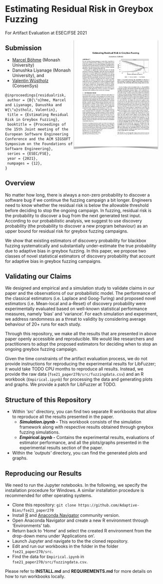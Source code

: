 # Estimating Residual Risk in Greybox Fuzzing
For Artifact Evaluation at ESEC/FSE 2021

<a href="https://github.com/Adaptive-Bias/fse21_paper270/raw/main/esecfse2021-paper270.pdf"><img src="https://github.com/Adaptive-Bias/fse21_paper270/raw/main/esecfse2021-paper270.png" align="right" width="280"></a>

## Submission
* [Marcel Böhme](https://mboehme.github.io/) (Monash University)
* Danushka Liyanage (Monash University), and
* [Valentin Wüstholz](http://www.wuestholz.com/) (ConsenSys)
```
@inproceedings{residualrisk,
 author = {B{\"o}hme, Marcel and Liyanage, Danushka and W{\"u}stholz, Valentin}, 
 title = {Estimating Residual Risk in Greybox Fuzzing},
 booktitle = {Proceedings of the 15th Joint meeting of the European Software Engineering Conference and the ACM SIGSOFT Symposium on the Foundations of Software Engineering},
 series = {ESEC/FSE},
 year = {2021},
 numpages = {12},
}
```

## Overview
No matter how long, there is always a non-zero probability to discover a software bug if we continue the fuzzing campaign a bit longer. Engineers need to know whether the residual risk is below the allowable threshold before deciding to stop the ongoing campaign. In fuzzing, residual risk is the probability to discover a bug from the next generated test input. According to our probabilistic analysis, we suggest to use discovery probability (the probability to discover a new program behaviour) as an upper bound for residual risk for greybox fuzzing campaigns.

We show that existing estimators of discovery probability for blackbox fuzzing systematically and substantially under-estimate the true probability due to adaptive bias in greybox fuzzing. In this paper, we propose two classes of novel statistical estimators of discovery probability that account for adaptive bias in greybox fuzzing campaigns. 

## Validating our Claims
We designed and empirical and a simulation study to validate claims in our paper and the observations of our probabilistic model. The performance of the classical estimators (i.e. Laplace and Goog-Turing) and proposed novel estimators (i.e. Mean-local and a-Reset) of discovery probability were experimentally evaluated based on well-known statistical performance measures, namely ‘bias’ and ‘variance’. For each simulation and experiment, we address randomness as a threat to validity by considering average behaviour of 20+ runs for each study.  

Through this repository, we make all the results that are presented in above paper openly accessible and reproducible. We would like researchers and practitioners to adopt the proposed estimators for deciding when to stop an ongoing greybox fuzzing campaign. 

Given the time constraints of the artifact evaluation process, we do not provide instructions for reproducing the experimental results for LibFuzzer; it would take TODO CPU months to reproduce all results. Instead, we provide the raw data (`fse21_paper270/src/fuzzingdata.csv`) and an R workbook (`Empirical.ipynb`) for processing the data and generating plots and graphs. We provide a patch for LibFuzzer at TODO.

## Structure of this Repository
* Within *'src'* directory, you can find two separate R workbooks that allow to reproduce all the results presented in the paper. 
  * ***Simulation.ipynb -*** This workbook consists of the simulation framework along with respective results obtained through greybox fuzzing simulations. 
  * ***Empirical.ipynb -*** Contains the experimental results, evaluations of estimator performance, and all the plots/graphs presented in the experimental results section of the paper.
* Within the *'outputs'* directory, you can find the generated plots and graphs.

## Reproducing our Results 
We need to run the Jupyter notebooks. In the following, we specify the installation procedure for Windows. A similar installation procedure is recommended for other operating systems.

* Clone this repository: `git clone https://github.com/Adaptive-Bias/fse21_paper270`
* Install [R](https://cran.r-project.org/bin/windows/base/) and [Anaconda Navigator](https://docs.anaconda.com/anaconda/navigator/) community version.
* Open Anaconda Navigator and create a new R environment through ‘Environments’ tab.
* Return back to ‘Home’ and select the created R environment from the drop-down menu under ‘Applications on’.
* Launch Jupyter and navigate to the the cloned repository. 
* Edit and run our workbooks in the folder in the folder `fse21_paper270/src`.
* Find the data for `Empirical.ipynb` in `fse21_paper270/src/fuzzingdata.csv`.

Please refer to **INSTALL.md** and **REQUIREMENTS.md** for more details on how to run workbooks locally.

